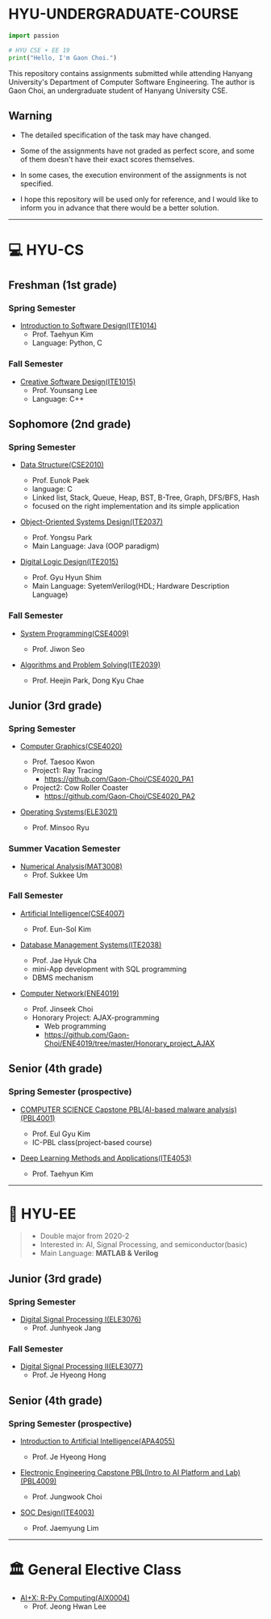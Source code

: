 # HYU-UNDERGRADUATE-COURSE

``` python
import passion

# HYU CSE + EE 19
print("Hello, I'm Gaon Choi.")
```

This repository contains assignments submitted while attending Hanyang University's Department of Computer Software Engineering. The author is Gaon Choi, an undergraduate student of Hanyang University CSE.

## Warning
- The detailed specification of the task may have changed.

- Some of the assignments have not graded as perfect score, and some of them doesn't have their exact scores themselves.

- In some cases, the execution environment of the assignments is not specified.

- I hope this repository will be used only for reference, and I would like to inform you in advance that there would be a better solution.


___
# :computer: HYU-CS

## Freshman (1st grade)

### Spring Semester
- [Introduction to Software Design(ITE1014)](https://github.com/Gaon-Choi/ITE1014)
  - Prof. Taehyun Kim
  - Language: Python, C

### Fall Semester
- [Creative Software Design(ITE1015)](https://github.com/Gaon-Choi/ITE1015)
  - Prof. Younsang Lee
  - Language: C++

## Sophomore (2nd grade)

### Spring Semester
- [Data Structure(CSE2010)](https://github.com/Gaon-Choi/CSE2010)
  - Prof. Eunok Paek
  - language: C
  - Linked list, Stack, Queue, Heap, BST, B-Tree, Graph, DFS/BFS, Hash
  - focused on the right implementation and its simple application


- [Object-Oriented Systems Design(ITE2037)](https://github.com/Gaon-Choi/ITE2037)
  - Prof. Yongsu Park
  - Main Language: Java (OOP paradigm)


- [Digital Logic Design(ITE2015)](https://github.com/Gaon-Choi/ITE2015)
  - Prof. Gyu Hyun Shim
  - Main Language: SyetemVerilog(HDL; Hardware Description Language)

### Fall Semester
- [System Programming(CSE4009)](https://github.com/Gaon-Choi/CSE4009)
  - Prof. Jiwon Seo


- [Algorithms and Problem Solving(ITE2039)](https://github.com/Gaon-Choi/ITE2039)
  - Prof. Heejin Park, Dong Kyu Chae

## Junior (3rd grade)

### Spring Semester
- [Computer Graphics(CSE4020)](https://github.com/Gaon-Choi/CSE4020)
  - Prof. Taesoo Kwon
  - Project1: Ray Tracing
    - https://github.com/Gaon-Choi/CSE4020_PA1
  - Project2: Cow Roller Coaster
    - https://github.com/Gaon-Choi/CSE4020_PA2


- [Operating Systems(ELE3021)](https://github.com/Gaon-Choi/ELE3021)
  - Prof. Minsoo Ryu


### Summer Vacation Semester
- [Numerical Analysis(MAT3008)](https://github.com/Gaon-Choi/MAT3008)
  - Prof. Sukkee Um

### Fall Semester
- [Artificial Intelligence(CSE4007)](https://github.com/Gaon-Choi/CSE4007)
  - Prof. Eun-Sol Kim


- [Database Management Systems(ITE2038)](https://github.com/Gaon-Choi/ITE2038_)
  - Prof. Jae Hyuk Cha
  - mini-App development with SQL programming
  - DBMS mechanism


- [Computer Network(ENE4019)](https://github.com/Gaon-Choi/ENE4019)
  - Prof. Jinseek Choi
  - Honorary Project: AJAX-programming
    - Web programming
    - https://github.com/Gaon-Choi/ENE4019/tree/master/Honorary_project_AJAX


## Senior (4th grade)

### Spring Semester (prospective)
- [COMPUTER SCIENCE Capstone PBL(AI-based malware analysis)(PBL4001)](https://github.com/Gaon-Choi/PBL4001)
  - Prof. Eul Gyu Kim
  - IC-PBL class(project-based course)


- [Deep Learning Methods and Applications(ITE4053)](https://github.com/Gaon-Choi/ITE4053)
  - Prof. Taehyun Kim

___
# :satellite: HYU-EE
> - Double major from 2020-2
> - Interested in: AI, Signal Processing, and semiconductor(basic)
> - Main Language: **MATLAB & Verilog**

## Junior (3rd grade)

### Spring Semester
- [Digital Signal Processing I(ELE3076)](https://github.com/Gaon-Choi/ELE3076)
  - Prof. Junhyeok Jang

### Fall Semester
- [Digital Signal Processing II(ELE3077)](https://github.com/Gaon-Choi/ELE3077)
  - Prof. Je Hyeong Hong

## Senior (4th grade)

### Spring Semester (prospective)
- [Introduction to Artificial Intelligence(APA4055)](https://github.com/Gaon-Choi/APA4055)
  - Prof. Je Hyeong Hong


- [Electronic Engineering Capstone PBL(Intro to AI Platform and Lab)(PBL4009)](https://github.com/Gaon-Choi/PBL4009)
  - Prof. Jungwook Choi


- [SOC Design(ITE4003)](https://github.com/Gaon-Choi/ITE4003)
  - Prof. Jaemyung Lim

___
# :classical_building: General Elective Class
- [AI+X: R-Py Computing(AIX0004)](https://github.com/Gaon-Choi/AIX0004)
  - Prof. Jeong Hwan Lee
